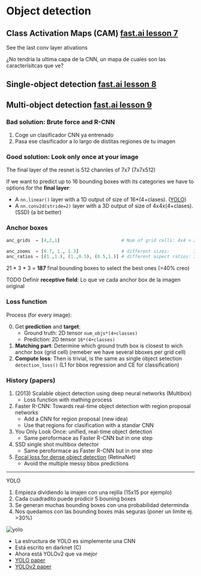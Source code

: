 # Object detection

## Class Activation Maps (CAM) [fast.ai lesson 7](https://youtu.be/H3g26EVADgY?t=2h9m)

See the last conv layer ativations

¿No tendría la ultima capa de la CNN, un mapa de cuales son las caracterísitcas que ve?


## Single-object detection [fast.ai lesson 8](https://youtu.be/Z0ssNAbe81M)


## Multi-object detection [fast.ai lesson 9](https://youtu.be/0frKXR-2PBY)


### Bad solution: Brute force and R-CNN

1. Coge un clasificador CNN ya entrenado
2. Pasa ese clasificador a lo largo de distitas regiones de tu imagen

### Good solution: Look only once at your image

The final layer of the resnet is 512 channles of 7x7 (7x7x512)

If we want to predict up to 16 bounding boxes with its categories we have to options for the **final layer**:

 * A `nn.linear()` layer with a 1D output of size of 16*(4+clases). ([YOLO](https://pjreddie.com/darknet/yolo/))
 * A `nn.conv2d(stride=2)` layer with a 3D output of size of 4x4x(4+clases). (SSD) (a bit better)


### Anchor boxes

```python
anc_grids  = [4,2,1]                       # Num of grid cells: 4x4 + 2x2 + 1 = 21

anc_zooms  = [0.7, 1., 1.3]                # different sizes:         3
anc_ratios = [(1.,1.), (1.,0.5), (0.5,1.)] # different aspect ratios: 3
```

21 * 3 * 3 = **187** final bounding boxes to select the best ones (>40% creo)

TODO Definir **receptive field**: Lo que ve cada anchor box de la imagen original


### Loss function

Process (for every image):

0. Get **prediction** and **target**:
   * Ground truth: 2D tensor `num_objs*(4+classes)`
   * Prediction: 2D tensor `16*(4+classes)`
1. **Matching part**: Determine which ground truth box is closest to wich anchor box (grid cell) (remeber we have several bboxes per grid cell)
2. **Compute loss**: Then is trivial, is the same as single object setection `detection_loss()` (L1 for bbox regression and CE for classification)

### History (papers)
1. (2013) Scalable object detection using deep neural networks (Multibox)
   * Loss function with mathing process
2. Faster R-CNN: Towards real-time object detection with region proposal networks
   * Add a CNN for region proposal (new idea)
   * Use that regions for clasification with a standar CNN
3. You Only Look Once: unified, real-time object detection
   * Same peroformace as Faster R-CNN but in one step
4. SSD single shot multibox detector
   * Same peroformace as Faster R-CNN but in one step
5. [Focal loss for dense object detection](https://arxiv.org/pdf/1708.02002.pdf) (RetinaNet)
   * Avoid the multiple messy bbox predictions

---

YOLO

1. Empieza dividiendo la imajen con una rejilla (15x15 por ejemplo)
2. Cada cuadradito puede prodicir 5 bouning boxes
3. Se generan muchas bounding boxes con una probabilidad determinda
4. Nos quedamos con las bounding boxes más seguras (poner un limite ej. >30%)

![yolo](img/yolo.png)

 * La estructura de YOLO es simplemente una CNN
 * Está escrito en darknet (C)
 * Ahora está YOLOv2 que va mejor
 * [YOLO paper](https://pjreddie.com/media/files/papers/yolo_1.pdf)
 * [YOLOv2 paper](https://pjreddie.com/media/files/papers/YOLO9000.pdf)

